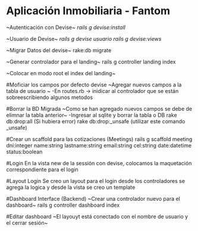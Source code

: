 # Aplicación Inmobiliaria - Fantom

~Autenticación con Devise~
*rails g devise:install*

~Usuario de Devise~
*rails g devise usuario*
*rails g devise:views*

~Migrar Datos del devise~
rake:db migrate

~Generar controlador para el landing~
rails g controller landing index

~Colocar en modo root el index del landing~

#Moficiar los campos por defecto devise
~Agregar nuevos campos a la tabla de usuario ~
-En routes.rb -> inidicar al controlador que se están sobreescribiendo algunos metodos

#Borrar la BD Migrada
~Como se han agregado nuevos campos se debe de elimnar la tabla anterior~
-Ingresar al sqlite y borrar la tabla o DB
rake db:drop:all (Si hubiera error)
rake db:drop:_unsafe (utilizar este comando _unsafe)

#Crear un scaffold para las cotizaciones (Meetings)
rails g scaffold meeting dni:integer name:string lastname:string email:string cel:string date:datetime status:boolean

#Login
En la vista new de la sessión con devise, colocamos la maquetación correspondiente para el login


#Layout Login
Se creo un layout para el login desde los controladores se agrega la logica y desde la vista se creo un template

#Dashboard Interface (Backend)
~Crear una controlador nuevo para el dashboard~
rails g controller dashboard index

#Editar dashboard
~El layouyt está conectado con el nombre de usuario y el cerrar sesión~


